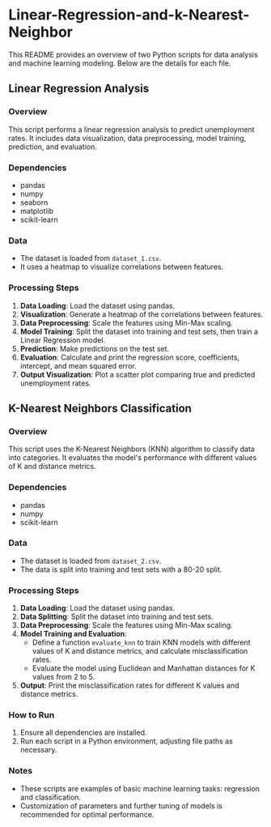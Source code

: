 # Linear-Regression-and-k-Nearest-Neighbor

This README provides an overview of two Python scripts for data analysis and machine learning modeling. Below are the details for each file.

## Linear Regression Analysis

### Overview
This script performs a linear regression analysis to predict unemployment rates. It includes data visualization, data preprocessing, model training, prediction, and evaluation.

### Dependencies
- pandas
- numpy
- seaborn
- matplotlib
- scikit-learn

### Data
- The dataset is loaded from `dataset_1.csv`.
- It uses a heatmap to visualize correlations between features.

### Processing Steps
1. **Data Loading**: Load the dataset using pandas.
2. **Visualization**: Generate a heatmap of the correlations between features.
3. **Data Preprocessing**: Scale the features using Min-Max scaling.
4. **Model Training**: Split the dataset into training and test sets, then train a Linear Regression model.
5. **Prediction**: Make predictions on the test set.
6. **Evaluation**: Calculate and print the regression score, coefficients, intercept, and mean squared error.
7. **Output Visualization**: Plot a scatter plot comparing true and predicted unemployment rates.

## K-Nearest Neighbors Classification

### Overview
This script uses the K-Nearest Neighbors (KNN) algorithm to classify data into categories. It evaluates the model's performance with different values of K and distance metrics.

### Dependencies
- pandas
- numpy
- scikit-learn

### Data
- The dataset is loaded from `dataset_2.csv`.
- The data is split into training and test sets with a 80-20 split.

### Processing Steps
1. **Data Loading**: Load the dataset using pandas.
2. **Data Splitting**: Split the dataset into training and test sets.
3. **Data Preprocessing**: Scale the features using Min-Max scaling.
4. **Model Training and Evaluation**:
    - Define a function `evaluate_knn` to train KNN models with different values of K and distance metrics, and calculate misclassification rates.
    - Evaluate the model using Euclidean and Manhattan distances for K values from 2 to 5.
5. **Output**: Print the misclassification rates for different K values and distance metrics.

### How to Run
1. Ensure all dependencies are installed.
2. Run each script in a Python environment, adjusting file paths as necessary.

### Notes
- These scripts are examples of basic machine learning tasks: regression and classification.
- Customization of parameters and further tuning of models is recommended for optimal performance.
